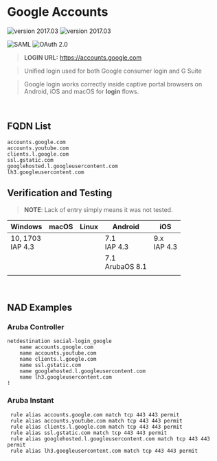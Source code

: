 Google Accounts
======
![version 2017.03](https://img.shields.io/badge/version-2017.03-brightgreen.svg "version 2017.03") ![version 2017.03](https://img.shields.io/badge/source-Aruba_Security-orange.svg "version 2017.01")

![SAML](https://img.shields.io/badge/login-SAML-blue.svg "SAML") ![OAuth 2.0](https://img.shields.io/badge/login-OAuth_2.0-blue.svg "OAuth 2.0")
> __LOGIN URL:__ https://accounts.google.com

> Unified login used for both Google consumer login and G Suite

> Google login works correctly inside captive portal browsers on Android, iOS and macOS for __login__ flows. 

<br>

## FQDN List
```
accounts.google.com
accounts.youtube.com
clients.l.google.com
ssl.gstatic.com
googlehosted.l.googleusercontent.com
lh3.googleusercontent.com
```


## Verification and Testing
>__NOTE__: Lack of entry simply means it was not tested.

| Windows 	| macOS 	| Linux 	| Android 	| iOS 	|
|---------	|-------	|-------	|---------	|-----	|
| 10, 1703<br>IAP 4.3 	|  	|  	| 7.1<br>IAP 4.3 	| 9.x<br>IAP 4.3 	|
|  	|  	|  	| 7.1<br>ArubaOS 8.1 	|  	|
|  	|  	|  	|  	|  	|

<br>

## NAD Examples
### Aruba Controller
```
netdestination social-login_google
    name accounts.google.com
    name accounts.youtube.com
    name clients.l.google.com
    name ssl.gstatic.com
    name googlehosted.l.googleusercontent.com
    name lh3.googleusercontent.com
!
```

### Aruba Instant
```
 rule alias accounts.google.com match tcp 443 443 permit
 rule alias accounts.youtube.com match tcp 443 443 permit
 rule alias clients.l.google.com match tcp 443 443 permit
 rule alias ssl.gstatic.com match tcp 443 443 permit
 rule alias googlehosted.l.googleusercontent.com match tcp 443 443 permit
 rule alias lh3.googleusercontent.com match tcp 443 443 permit
```